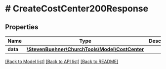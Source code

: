 # # CreateCostCenter200Response

## Properties

Name | Type | Description | Notes
------------ | ------------- | ------------- | -------------
**data** | [**\StevenBuehner\ChurchTools\Model\CostCenter**](CostCenter.md) |  | [optional]

[[Back to Model list]](../../README.md#models) [[Back to API list]](../../README.md#endpoints) [[Back to README]](../../README.md)
